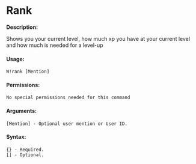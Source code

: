 # Rank

**Description:**

Shows you your current level, how much xp you have at your current level and how much is needed for a level-up

#### Usage:

```
W!rank [Mention]
```

#### Permissions:

```
No special permissions needed for this command
```

#### Arguments:

```
[Mention] - Optional user mention or User ID.
```

#### Syntax:

```
{} - Required.
[] - Optional.
```

